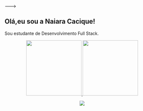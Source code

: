 
--->
##  Olá,eu sou a Naiara Cacique!
Sou estudante de Desenvolvimento Full Stack.
 
</div>
<div align="center">
  <a href="https://github.com/Nai-Cacique">
  <img height="180em" src="https://github-readme-stats.vercel.app/api?username=Nai-Cacique&show_icons=true&theme=synthwave&include_all_commits=true&count_private=true"/>
  <img height="180em" src="https://github-readme-stats.vercel.app/api/top-langs/?username=Nai-Cacique&layout=compact&langs_count=7&theme=synthwave"/>
</div>
  
 

<div align="center">
  

  <a href = "mailto:naiaracacique@gmail.com"><img src="https://img.shields.io/badge/-Gmail-%23333?style=for-the-badge&logo=gmail&logoColor=white" destino ="_blank"></a>


